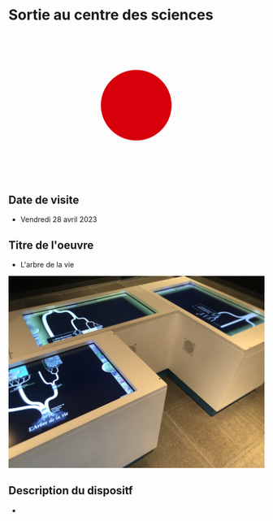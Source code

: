 # Sortie au centre des sciences #

![logo](medias/centre.gif)

## Date de visite ##

- Vendredi 28 avril 2023

## Titre de l'oeuvre ##

- L'arbre de la vie

![4](medias/4.png)

## Description du dispositf ##

- 
